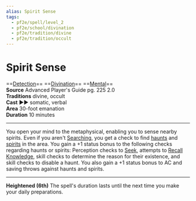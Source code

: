 ```yaml
---
alias: Spirit Sense
tags:
  - pf2e/spell/level_2
  - pf2e/school/divination
  - pf2e/tradition/divine
  - pf2e/tradition/occult
---
```


# Spirit Sense

==[Detection](../../../Traits/Detection.md)== ==[Divination](../../../Traits/Divination.md)== ==[Mental](../../../Traits/Mental.md)==  
__Source__ Advanced Player's Guide pg. 225 2.0  
**Traditions** divine, occult  
**Cast** ►► somatic, verbal  
**Area** 30-foot emanation  
**Duration** 10 minutes

---

You open your mind to the metaphysical, enabling you to sense nearby spirits. Even if you aren't [Searching](../../../Activities/Search.md), you get a check to find [haunts](../../../Traits/Haunt.md) and [spirits](../../../Traits/Spirit.md) in the area. You gain a +1 status bonus to the following checks regarding haunts or spirits: Perception checks to [Seek](../../../Rules/Actions/Seek.md), attempts to [Recall Knowledge](../../../Rules/Actions/Recall%20Knowledge.md), skill checks to determine the reason for their existence, and skill checks to disable a haunt. You also gain a +1 status bonus to AC and saving throws against haunts and spirits.

<hr>

**Heightened (6th)** The spell's duration lasts until the next time you make your daily preparations.
